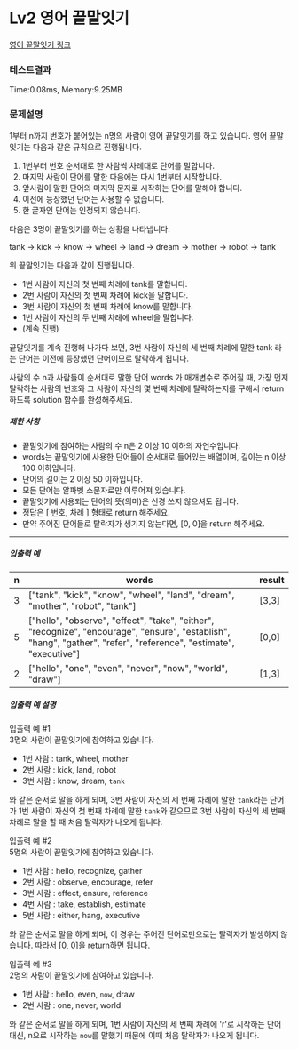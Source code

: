 # Lv2 영어 끝말잇기
 [영어 끝말잇기 링크](https://school.programmers.co.kr/learn/courses/30/lessons/12981)

### 테스트결과
 Time:0.08ms, Memory:9.25MB

### 문제설명
<p>1부터 n까지 번호가 붙어있는 n명의 사람이 영어 끝말잇기를 하고 있습니다. 영어 끝말잇기는 다음과 같은 규칙으로 진행됩니다. </p>

<ol>
    <li>1번부터 번호 순서대로 한 사람씩 차례대로 단어를 말합니다. </li>
    <li>마지막 사람이 단어를 말한 다음에는 다시 1번부터 시작합니다. </li>
    <li>앞사람이 말한 단어의 마지막 문자로 시작하는 단어를 말해야 합니다. </li>
    <li>이전에 등장했던 단어는 사용할 수 없습니다. </li>
    <li>한 글자인 단어는 인정되지 않습니다. </li>
</ol>

<p>다음은 3명이 끝말잇기를 하는 상황을 나타냅니다. </p>

<p>tank → kick → know → wheel → land → dream → mother → robot → tank</p>

<p>위 끝말잇기는 다음과 같이 진행됩니다.</p>

<ul>
    <li>1번 사람이 자신의 첫 번째 차례에 tank를 말합니다.</li>
    <li>2번 사람이 자신의 첫 번째 차례에 kick을 말합니다.</li>
    <li>3번 사람이 자신의 첫 번째 차례에 know를 말합니다.</li>
    <li>1번 사람이 자신의 두 번째 차례에 wheel을 말합니다.</li>
    <li>(계속 진행)</li>
</ul>

<p>끝말잇기를 계속 진행해 나가다 보면, 3번 사람이 자신의 세 번째 차례에 말한 tank 라는 단어는 이전에 등장했던 단어이므로 탈락하게 됩니다. </p>

<p>사람의 수 n과 사람들이 순서대로 말한 단어 words 가 매개변수로 주어질 때, 가장 먼저 탈락하는 사람의 번호와 그 사람이 자신의 몇 번째 차례에 탈락하는지를 구해서 return 하도록 solution 함수를 완성해주세요.</p>

<h5>제한 사항</h5>

<ul>
    <li>끝말잇기에 참여하는 사람의 수 n은 2 이상 10 이하의 자연수입니다.</li>
    <li>words는 끝말잇기에 사용한 단어들이 순서대로 들어있는 배열이며, 길이는 n 이상 100 이하입니다.</li>
    <li>단어의 길이는 2 이상 50 이하입니다.</li>
    <li>모든 단어는 알파벳 소문자로만 이루어져 있습니다.</li>
    <li>끝말잇기에 사용되는 단어의 뜻(의미)은 신경 쓰지 않으셔도 됩니다.</li>
    <li>정답은 [ 번호, 차례 ] 형태로 return 해주세요.</li>
    <li>만약 주어진 단어들로 탈락자가 생기지 않는다면, [0, 0]을 return 해주세요.</li>
</ul>

<hr>

<h5>입출력 예</h5>
<table class="table">
<thead><tr>
    <th>n</th>
    <th>words</th>
    <th>result</th>
</tr>
</thead>
<tbody><tr>
    <td>3</td>
    <td>["tank", "kick", "know", "wheel", "land", "dream", "mother", "robot", "tank"]</td>
    <td>[3,3]</td>
</tr>
<tr>
    <td>5</td>
    <td>["hello", "observe", "effect", "take", "either", "recognize", "encourage", "ensure", "establish", "hang", "gather", "refer", "reference", "estimate", "executive"]</td>
    <td>[0,0]</td>
</tr>
<tr>
    <td>2</td>
    <td>["hello", "one", "even", "never", "now", "world", "draw"]</td>
    <td>[1,3]</td>
</tr>
</tbody>
</table>
<h5>입출력 예 설명</h5>

<p>입출력 예 #1<br>
3명의 사람이 끝말잇기에 참여하고 있습니다.</p>

<ul>
    <li>1번 사람 : tank, wheel, mother</li>
    <li>2번 사람 : kick, land, robot</li>
    <li>3번 사람 : know, dream, <code>tank</code></li>
</ul>

<p>와 같은 순서로 말을 하게 되며, 3번 사람이 자신의 세 번째 차례에 말한 <code>tank</code>라는 단어가 1번 사람이 자신의 첫 번째 차례에 말한 <code>tank</code>와 같으므로 3번 사람이 자신의 세 번째 차례로 말을 할 때 처음 탈락자가 나오게 됩니다.</p>

<p>입출력 예 #2<br>
5명의 사람이 끝말잇기에 참여하고 있습니다.</p>

<ul>
    <li>1번 사람 : hello, recognize, gather</li>
    <li>2번 사람 : observe,  encourage, refer</li>
    <li>3번 사람 : effect, ensure, reference</li>
    <li>4번 사람 : take, establish, estimate</li>
    <li>5번 사람 : either, hang, executive</li>
</ul>

<p>와 같은 순서로 말을 하게 되며, 이 경우는 주어진 단어로만으로는 탈락자가 발생하지 않습니다. 따라서 [0, 0]을 return하면 됩니다.</p>

<p>입출력 예 #3<br>
2명의 사람이 끝말잇기에 참여하고 있습니다.</p>

<ul>
    <li>1번 사람 : hello, even, <code>now</code>, draw</li>
    <li>2번 사람 : one, never, world</li>
</ul>

<p>와 같은 순서로 말을 하게 되며, 1번 사람이 자신의 세 번째 차례에 'r'로 시작하는 단어 대신, n으로 시작하는 <code>now</code>를 말했기 때문에 이때 처음 탈락자가 나오게 됩니다.</p>
